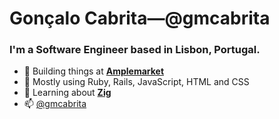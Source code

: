# Gonçalo Cabrita—@gmcabrita

### I'm a Software Engineer based in Lisbon, Portugal.

- 🏢 Building things at [**Amplemarket**](https://amplemarket.com)
- 🔧 Mostly using Ruby, Rails, JavaScript, HTML and CSS
- 🌱 Learning about [**Zig**](https://github.com/ziglang/zig)
- 📫 [@gmcabrita](https://twitter.com/gmcabrita)

